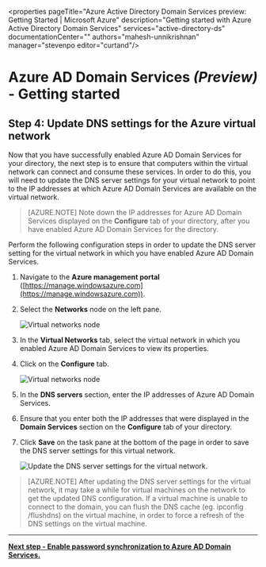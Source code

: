 <properties
	pageTitle="Azure Active Directory Domain Services preview: Getting Started | Microsoft Azure"
	description="Getting started with Azure Active Directory Domain Services"
	services="active-directory-ds"
	documentationCenter=""
	authors="mahesh-unnikrishnan"
	manager="stevenpo
	editor="curtand"/>

<tags
	ms.service="active-directory-ds"
	ms.workload="identity"
	ms.tgt_pltfrm="na"
	ms.devlang="na"
	ms.topic="get-started-article"
	ms.date="04/11/2016"
	ms.author="maheshu"/>

# Azure AD Domain Services *(Preview)* - Getting started

## Step 4: Update DNS settings for the Azure virtual network
Now that you have successfully enabled Azure AD Domain Services for your directory, the next step is to ensure that computers within the virtual network can connect and consume these services. In order to do this, you will need to update the DNS server settings for your virtual network to point to the IP addresses at which Azure AD Domain Services are available on the virtual network.

> [AZURE.NOTE] Note down the IP addresses for Azure AD Domain Services displayed on the **Configure** tab of your directory, after you have enabled Azure AD Domain Services for the directory.

Perform the following configuration steps in order to update the DNS server setting for the virtual network in which you have enabled Azure AD Domain Services.

1. Navigate to the **Azure management portal** ([https://manage.windowsazure.com](https://manage.windowsazure.com)).
2. Select the **Networks** node on the left pane.

    ![Virtual networks node](./media/active-directory-domain-services-getting-started/virtual-network-select.png)

3. In the **Virtual Networks** tab, select the virtual network in which you enabled Azure AD Domain Services to view its properties.
4. Click on the **Configure** tab.

    ![Virtual networks node](./media/active-directory-domain-services-getting-started/virtual-network-configure-tab.png)

5. In the **DNS servers** section, enter the IP addresses of Azure AD Domain Services.
6. Ensure that you enter both the IP addresses that were displayed in the **Domain Services** section on the **Configure** tab of your directory.
7. Click **Save** on the task pane at the bottom of the page in order to save the DNS server settings for this virtual network.

   ![Update the DNS server settings for the virtual network.](./media/active-directory-domain-services-getting-started/update-dns.png)

> [AZURE.NOTE] After updating the DNS server settings for the virtual network, it may take a while for virtual machines on the network to get the updated DNS configuration. If a virtual machine is unable to connect to the domain, you can flush the DNS cache (eg. ipconfig /flushdns) on the virtual machine, in order to force a refresh of the DNS settings on the virtual machine.

---
[**Next step - Enable password synchronization to Azure AD Domain Services.**](active-directory-ds-getting-started-password-sync.md)
